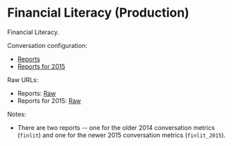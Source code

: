 # Financial Literacy (Production)

Financial Literacy.

Conversation configuration:

* [Reports](reports.json)
* [Reports for 2015](reports_2015.json)

Raw URLs:

* Reports: [Raw](https://raw.githubusercontent.com/praekelt/go-equity-nation/develop/financial-literacy-prd/reports.json)
* Reports for 2015: [Raw](https://raw.githubusercontent.com/praekelt/go-equity-nation/develop/financial-literacy-prd/reports_2015.json)


Notes:

* There are two reports -- one for the older 2014 conversation metrics
  (`finlit`) and one for the newer 2015 conversation metrics (`finlit_2015`).
